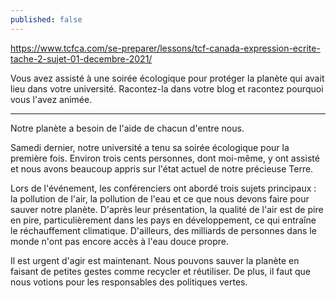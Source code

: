```yaml
---
published: false
---
```

https://www.tcfca.com/se-preparer/lessons/tcf-canada-expression-ecrite-tache-2-sujet-01-decembre-2021/

Vous avez assisté à une soirée écologique pour protéger la planète qui avait lieu dans votre université. Racontez-la dans votre blog et racontez pourquoi vous l'avez animée.

---

Notre planète a besoin de l'aide de chacun d'entre nous.

Samedi dernier, notre université a tenu sa soirée écologique pour la première fois. Environ trois cents personnes, dont moi-même, y ont assisté et nous avons beaucoup appris sur l'état actuel de notre précieuse Terre.

Lors de l'événement, les conférenciers ont abordé trois sujets principaux : la pollution de l'air, la pollution de l'eau et ce que nous devons faire pour sauver notre planète. D'après leur présentation, la qualité de l'air est de pire en pire, particulièrement dans les pays en développement, ce qui entraîne le réchauffement climatique. D'ailleurs, des milliards de personnes dans le monde n'ont pas encore accès à l'eau douce propre.

Il est urgent d'agir est maintenant. Nous pouvons sauver la planète en faisant de petites gestes comme recycler et réutiliser. De plus, il faut que nous votions pour les responsables des politiques vertes.